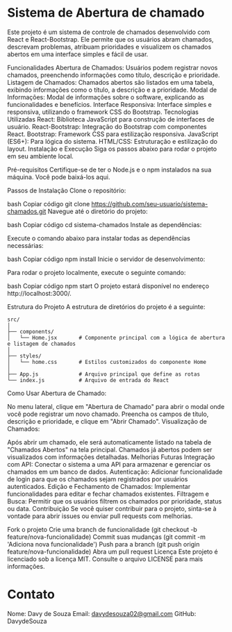 # Sistema de Abertura de chamado 
Este projeto é um sistema de controle de chamados desenvolvido com React e React-Bootstrap. Ele permite que os usuários abram chamados, descrevam problemas, atribuam prioridades e visualizem os chamados abertos em uma interface simples e fácil de usar.

Funcionalidades
Abertura de Chamados: Usuários podem registrar novos chamados, preenchendo informações como título, descrição e prioridade.
Listagem de Chamados: Chamados abertos são listados em uma tabela, exibindo informações como o título, a descrição e a prioridade.
Modal de Informações: Modal de informações sobre o software, explicando as funcionalidades e benefícios.
Interface Responsiva: Interface simples e responsiva, utilizando o framework CSS do Bootstrap.
Tecnologias Utilizadas
React: Biblioteca JavaScript para construção de interfaces de usuário.
React-Bootstrap: Integração do Bootstrap com componentes React.
Bootstrap: Framework CSS para estilização responsiva.
JavaScript (ES6+): Para lógica do sistema.
HTML/CSS: Estruturação e estilização do layout.
Instalação e Execução
Siga os passos abaixo para rodar o projeto em seu ambiente local.

Pré-requisitos
Certifique-se de ter o Node.js e o npm instalados na sua máquina. Você pode baixá-los aqui.

Passos de Instalação
Clone o repositório:

bash
Copiar código
git clone https://github.com/seu-usuario/sistema-chamados.git
Navegue até o diretório do projeto:

bash
Copiar código
cd sistema-chamados
Instale as dependências:

Execute o comando abaixo para instalar todas as dependências necessárias:

bash
Copiar código
npm install
Inicie o servidor de desenvolvimento:

Para rodar o projeto localmente, execute o seguinte comando:

bash
Copiar código
npm start
O projeto estará disponível no endereço http://localhost:3000/.

Estrutura do Projeto
A estrutura de diretórios do projeto é a seguinte:
````
src/
│
├── components/
│   └── Home.jsx       # Componente principal com a lógica de abertura e listagem de chamados
│
├── styles/
│   └── home.css       # Estilos customizados do componente Home
│
├── App.js             # Arquivo principal que define as rotas
└── index.js           # Arquivo de entrada do React
````
Como Usar
Abertura de Chamado:

No menu lateral, clique em "Abertura de Chamado" para abrir o modal onde você pode registrar um novo chamado.
Preencha os campos de título, descrição e prioridade, e clique em "Abrir Chamado".
Visualização de Chamados:

Após abrir um chamado, ele será automaticamente listado na tabela de "Chamados Abertos" na tela principal.
Chamados já abertos podem ser visualizados com informações detalhadas.
Melhorias Futuras
Integração com API: Conectar o sistema a uma API para armazenar e gerenciar os chamados em um banco de dados.
Autenticação: Adicionar funcionalidade de login para que os chamados sejam registrados por usuários autenticados.
Edição e Fechamento de Chamados: Implementar funcionalidades para editar e fechar chamados existentes.
Filtragem e Busca: Permitir que os usuários filtrem os chamados por prioridade, status ou data.
Contribuição
Se você quiser contribuir para o projeto, sinta-se à vontade para abrir issues ou enviar pull requests com melhorias.

Fork o projeto
Crie uma branch de funcionalidade (git checkout -b feature/nova-funcionalidade)
Commit suas mudanças (git commit -m 'Adiciona nova funcionalidade')
Push para a branch (git push origin feature/nova-funcionalidade)
Abra um pull request
Licença
Este projeto é licenciado sob a licença MIT. Consulte o arquivo LICENSE para mais informações.

# Contato
Nome: Davy de Souza
Email: davydesouza02@gmail.com
GitHub: DavydeSouza

